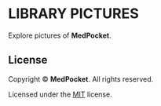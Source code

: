 # LIBRARY PICTURES
Explore pictures of **MedPocket**.

## License
Copyright &copy; **MedPocket**. All rights reserved.

Licensed under the [MIT](LICENSE) license.